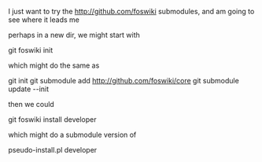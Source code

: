 
I just want to try the http://github.com/foswiki submodules, and am going to see where it leads me

perhaps in a new dir, we might start with 

   git foswiki init
   
which might do the same as

   git init
   git submodule add http://github.com/foswiki/core
   git submodule update --init
   
then we could

   git foswiki install developer
   
which might do a submodule version of 

   pseudo-install.pl developer
